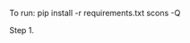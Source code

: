 To run:
	pip install -r requirements.txt
	scons -Q


Step 1.




<!-- Current pipeline:
- Collect data from Project Gutenberg and/or Women Writers Project
- Sample data from PG and WW. Create a file of data_size.
- Feed this file into encoder
- Shuffle and split encoded data into train and test. If experimenting with same domain (i.e. train with PG, test with PG), one file will be passed into shuffle_data. Otherwise, for cross-domain, two files will be passed in. The combined train + test size will be at most max_size
- Train model based on train/test files

Note about data parsing for Women Writers Project:
- Only considering chapters/paragraphs under the outermost <body> element (all docs have a front, body, and back)
- Only consider texts that have type = "chapter" in the outermost <body> element or the next div -->